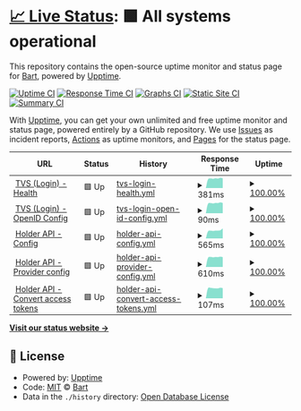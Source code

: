 # [📈 Live Status](https://Bart0110.github.io/coronacheck-upptime): <!--live status--> **🟩 All systems operational**

This repository contains the open-source uptime monitor and status page for [Bart](https://Bart0110.github.io/coronacheck-upptime), powered by [Upptime](https://github.com/upptime/upptime).

[![Uptime CI](https://github.com/Bart0110/coronacheck-upptime/workflows/Uptime%20CI/badge.svg)](https://github.com/Bart0110/coronacheck-upptime/actions?query=workflow%3A%22Uptime+CI%22)
[![Response Time CI](https://github.com/Bart0110/coronacheck-upptime/workflows/Response%20Time%20CI/badge.svg)](https://github.com/Bart0110/coronacheck-upptime/actions?query=workflow%3A%22Response+Time+CI%22)
[![Graphs CI](https://github.com/Bart0110/coronacheck-upptime/workflows/Graphs%20CI/badge.svg)](https://github.com/Bart0110/coronacheck-upptime/actions?query=workflow%3A%22Graphs+CI%22)
[![Static Site CI](https://github.com/Bart0110/coronacheck-upptime/workflows/Static%20Site%20CI/badge.svg)](https://github.com/Bart0110/coronacheck-upptime/actions?query=workflow%3A%22Static+Site+CI%22)
[![Summary CI](https://github.com/Bart0110/coronacheck-upptime/workflows/Summary%20CI/badge.svg)](https://github.com/Bart0110/coronacheck-upptime/actions?query=workflow%3A%22Summary+CI%22)

With [Upptime](https://upptime.js.org), you can get your own unlimited and free uptime monitor and status page, powered entirely by a GitHub repository. We use [Issues](https://github.com/Bart0110/coronacheck-upptime/issues) as incident reports, [Actions](https://github.com/Bart0110/coronacheck-upptime/actions) as uptime monitors, and [Pages](https://Bart0110.github.io/coronacheck-upptime) for the status page.

<!--start: status pages-->
<!-- This summary is generated by Upptime (https://github.com/upptime/upptime) -->
<!-- Do not edit this manually, your changes will be overwritten -->
<!-- prettier-ignore -->
| URL | Status | History | Response Time | Uptime |
| --- | ------ | ------- | ------------- | ------ |
| <img alt="" src="https://www.google.com/s2/favicons?domain=coronacheck.nl" height="13"> [TVS (Login) - Health](https://tvs.coronacheck.nl/health) | 🟩 Up | [tvs-login-health.yml](https://github.com/Bart0110/coronacheck-upptime/commits/HEAD/history/tvs-login-health.yml) | <details><summary><img alt="Response time graph" src="./graphs/tvs-login-health/response-time-week.png" height="20"> 381ms</summary><br><a href="https://Bart0110.github.io/coronacheck-upptime/history/tvs-login-health"><img alt="Response time 439" src="https://img.shields.io/endpoint?url=https%3A%2F%2Fraw.githubusercontent.com%2FBart0110%2Fcoronacheck-upptime%2FHEAD%2Fapi%2Ftvs-login-health%2Fresponse-time.json"></a><br><a href="https://Bart0110.github.io/coronacheck-upptime/history/tvs-login-health"><img alt="24-hour response time 374" src="https://img.shields.io/endpoint?url=https%3A%2F%2Fraw.githubusercontent.com%2FBart0110%2Fcoronacheck-upptime%2FHEAD%2Fapi%2Ftvs-login-health%2Fresponse-time-day.json"></a><br><a href="https://Bart0110.github.io/coronacheck-upptime/history/tvs-login-health"><img alt="7-day response time 381" src="https://img.shields.io/endpoint?url=https%3A%2F%2Fraw.githubusercontent.com%2FBart0110%2Fcoronacheck-upptime%2FHEAD%2Fapi%2Ftvs-login-health%2Fresponse-time-week.json"></a><br><a href="https://Bart0110.github.io/coronacheck-upptime/history/tvs-login-health"><img alt="30-day response time 434" src="https://img.shields.io/endpoint?url=https%3A%2F%2Fraw.githubusercontent.com%2FBart0110%2Fcoronacheck-upptime%2FHEAD%2Fapi%2Ftvs-login-health%2Fresponse-time-month.json"></a><br><a href="https://Bart0110.github.io/coronacheck-upptime/history/tvs-login-health"><img alt="1-year response time 439" src="https://img.shields.io/endpoint?url=https%3A%2F%2Fraw.githubusercontent.com%2FBart0110%2Fcoronacheck-upptime%2FHEAD%2Fapi%2Ftvs-login-health%2Fresponse-time-year.json"></a></details> | <details><summary><a href="https://Bart0110.github.io/coronacheck-upptime/history/tvs-login-health">100.00%</a></summary><a href="https://Bart0110.github.io/coronacheck-upptime/history/tvs-login-health"><img alt="All-time uptime 99.98%" src="https://img.shields.io/endpoint?url=https%3A%2F%2Fraw.githubusercontent.com%2FBart0110%2Fcoronacheck-upptime%2FHEAD%2Fapi%2Ftvs-login-health%2Fuptime.json"></a><br><a href="https://Bart0110.github.io/coronacheck-upptime/history/tvs-login-health"><img alt="24-hour uptime 100.00%" src="https://img.shields.io/endpoint?url=https%3A%2F%2Fraw.githubusercontent.com%2FBart0110%2Fcoronacheck-upptime%2FHEAD%2Fapi%2Ftvs-login-health%2Fuptime-day.json"></a><br><a href="https://Bart0110.github.io/coronacheck-upptime/history/tvs-login-health"><img alt="7-day uptime 100.00%" src="https://img.shields.io/endpoint?url=https%3A%2F%2Fraw.githubusercontent.com%2FBart0110%2Fcoronacheck-upptime%2FHEAD%2Fapi%2Ftvs-login-health%2Fuptime-week.json"></a><br><a href="https://Bart0110.github.io/coronacheck-upptime/history/tvs-login-health"><img alt="30-day uptime 100.00%" src="https://img.shields.io/endpoint?url=https%3A%2F%2Fraw.githubusercontent.com%2FBart0110%2Fcoronacheck-upptime%2FHEAD%2Fapi%2Ftvs-login-health%2Fuptime-month.json"></a><br><a href="https://Bart0110.github.io/coronacheck-upptime/history/tvs-login-health"><img alt="1-year uptime 99.98%" src="https://img.shields.io/endpoint?url=https%3A%2F%2Fraw.githubusercontent.com%2FBart0110%2Fcoronacheck-upptime%2FHEAD%2Fapi%2Ftvs-login-health%2Fuptime-year.json"></a></details>
| <img alt="" src="https://www.google.com/s2/favicons?domain=coronacheck.nl" height="13"> [TVS (Login) - OpenID Config](https://tvs.coronacheck.nl/.well-known/openid-configuration) | 🟩 Up | [tvs-login-open-id-config.yml](https://github.com/Bart0110/coronacheck-upptime/commits/HEAD/history/tvs-login-open-id-config.yml) | <details><summary><img alt="Response time graph" src="./graphs/tvs-login-open-id-config/response-time-week.png" height="20"> 90ms</summary><br><a href="https://Bart0110.github.io/coronacheck-upptime/history/tvs-login-open-id-config"><img alt="Response time 161" src="https://img.shields.io/endpoint?url=https%3A%2F%2Fraw.githubusercontent.com%2FBart0110%2Fcoronacheck-upptime%2FHEAD%2Fapi%2Ftvs-login-open-id-config%2Fresponse-time.json"></a><br><a href="https://Bart0110.github.io/coronacheck-upptime/history/tvs-login-open-id-config"><img alt="24-hour response time 87" src="https://img.shields.io/endpoint?url=https%3A%2F%2Fraw.githubusercontent.com%2FBart0110%2Fcoronacheck-upptime%2FHEAD%2Fapi%2Ftvs-login-open-id-config%2Fresponse-time-day.json"></a><br><a href="https://Bart0110.github.io/coronacheck-upptime/history/tvs-login-open-id-config"><img alt="7-day response time 90" src="https://img.shields.io/endpoint?url=https%3A%2F%2Fraw.githubusercontent.com%2FBart0110%2Fcoronacheck-upptime%2FHEAD%2Fapi%2Ftvs-login-open-id-config%2Fresponse-time-week.json"></a><br><a href="https://Bart0110.github.io/coronacheck-upptime/history/tvs-login-open-id-config"><img alt="30-day response time 107" src="https://img.shields.io/endpoint?url=https%3A%2F%2Fraw.githubusercontent.com%2FBart0110%2Fcoronacheck-upptime%2FHEAD%2Fapi%2Ftvs-login-open-id-config%2Fresponse-time-month.json"></a><br><a href="https://Bart0110.github.io/coronacheck-upptime/history/tvs-login-open-id-config"><img alt="1-year response time 161" src="https://img.shields.io/endpoint?url=https%3A%2F%2Fraw.githubusercontent.com%2FBart0110%2Fcoronacheck-upptime%2FHEAD%2Fapi%2Ftvs-login-open-id-config%2Fresponse-time-year.json"></a></details> | <details><summary><a href="https://Bart0110.github.io/coronacheck-upptime/history/tvs-login-open-id-config">100.00%</a></summary><a href="https://Bart0110.github.io/coronacheck-upptime/history/tvs-login-open-id-config"><img alt="All-time uptime 99.98%" src="https://img.shields.io/endpoint?url=https%3A%2F%2Fraw.githubusercontent.com%2FBart0110%2Fcoronacheck-upptime%2FHEAD%2Fapi%2Ftvs-login-open-id-config%2Fuptime.json"></a><br><a href="https://Bart0110.github.io/coronacheck-upptime/history/tvs-login-open-id-config"><img alt="24-hour uptime 100.00%" src="https://img.shields.io/endpoint?url=https%3A%2F%2Fraw.githubusercontent.com%2FBart0110%2Fcoronacheck-upptime%2FHEAD%2Fapi%2Ftvs-login-open-id-config%2Fuptime-day.json"></a><br><a href="https://Bart0110.github.io/coronacheck-upptime/history/tvs-login-open-id-config"><img alt="7-day uptime 100.00%" src="https://img.shields.io/endpoint?url=https%3A%2F%2Fraw.githubusercontent.com%2FBart0110%2Fcoronacheck-upptime%2FHEAD%2Fapi%2Ftvs-login-open-id-config%2Fuptime-week.json"></a><br><a href="https://Bart0110.github.io/coronacheck-upptime/history/tvs-login-open-id-config"><img alt="30-day uptime 100.00%" src="https://img.shields.io/endpoint?url=https%3A%2F%2Fraw.githubusercontent.com%2FBart0110%2Fcoronacheck-upptime%2FHEAD%2Fapi%2Ftvs-login-open-id-config%2Fuptime-month.json"></a><br><a href="https://Bart0110.github.io/coronacheck-upptime/history/tvs-login-open-id-config"><img alt="1-year uptime 99.98%" src="https://img.shields.io/endpoint?url=https%3A%2F%2Fraw.githubusercontent.com%2FBart0110%2Fcoronacheck-upptime%2FHEAD%2Fapi%2Ftvs-login-open-id-config%2Fuptime-year.json"></a></details>
| <img alt="" src="https://www.google.com/s2/favicons?domain=coronacheck.nl" height="13"> [Holder API - Config](https://holder-api.coronacheck.nl/v4/holder/config) | 🟩 Up | [holder-api-config.yml](https://github.com/Bart0110/coronacheck-upptime/commits/HEAD/history/holder-api-config.yml) | <details><summary><img alt="Response time graph" src="./graphs/holder-api-config/response-time-week.png" height="20"> 565ms</summary><br><a href="https://Bart0110.github.io/coronacheck-upptime/history/holder-api-config"><img alt="Response time 628" src="https://img.shields.io/endpoint?url=https%3A%2F%2Fraw.githubusercontent.com%2FBart0110%2Fcoronacheck-upptime%2FHEAD%2Fapi%2Fholder-api-config%2Fresponse-time.json"></a><br><a href="https://Bart0110.github.io/coronacheck-upptime/history/holder-api-config"><img alt="24-hour response time 510" src="https://img.shields.io/endpoint?url=https%3A%2F%2Fraw.githubusercontent.com%2FBart0110%2Fcoronacheck-upptime%2FHEAD%2Fapi%2Fholder-api-config%2Fresponse-time-day.json"></a><br><a href="https://Bart0110.github.io/coronacheck-upptime/history/holder-api-config"><img alt="7-day response time 565" src="https://img.shields.io/endpoint?url=https%3A%2F%2Fraw.githubusercontent.com%2FBart0110%2Fcoronacheck-upptime%2FHEAD%2Fapi%2Fholder-api-config%2Fresponse-time-week.json"></a><br><a href="https://Bart0110.github.io/coronacheck-upptime/history/holder-api-config"><img alt="30-day response time 621" src="https://img.shields.io/endpoint?url=https%3A%2F%2Fraw.githubusercontent.com%2FBart0110%2Fcoronacheck-upptime%2FHEAD%2Fapi%2Fholder-api-config%2Fresponse-time-month.json"></a><br><a href="https://Bart0110.github.io/coronacheck-upptime/history/holder-api-config"><img alt="1-year response time 628" src="https://img.shields.io/endpoint?url=https%3A%2F%2Fraw.githubusercontent.com%2FBart0110%2Fcoronacheck-upptime%2FHEAD%2Fapi%2Fholder-api-config%2Fresponse-time-year.json"></a></details> | <details><summary><a href="https://Bart0110.github.io/coronacheck-upptime/history/holder-api-config">100.00%</a></summary><a href="https://Bart0110.github.io/coronacheck-upptime/history/holder-api-config"><img alt="All-time uptime 99.97%" src="https://img.shields.io/endpoint?url=https%3A%2F%2Fraw.githubusercontent.com%2FBart0110%2Fcoronacheck-upptime%2FHEAD%2Fapi%2Fholder-api-config%2Fuptime.json"></a><br><a href="https://Bart0110.github.io/coronacheck-upptime/history/holder-api-config"><img alt="24-hour uptime 100.00%" src="https://img.shields.io/endpoint?url=https%3A%2F%2Fraw.githubusercontent.com%2FBart0110%2Fcoronacheck-upptime%2FHEAD%2Fapi%2Fholder-api-config%2Fuptime-day.json"></a><br><a href="https://Bart0110.github.io/coronacheck-upptime/history/holder-api-config"><img alt="7-day uptime 100.00%" src="https://img.shields.io/endpoint?url=https%3A%2F%2Fraw.githubusercontent.com%2FBart0110%2Fcoronacheck-upptime%2FHEAD%2Fapi%2Fholder-api-config%2Fuptime-week.json"></a><br><a href="https://Bart0110.github.io/coronacheck-upptime/history/holder-api-config"><img alt="30-day uptime 99.95%" src="https://img.shields.io/endpoint?url=https%3A%2F%2Fraw.githubusercontent.com%2FBart0110%2Fcoronacheck-upptime%2FHEAD%2Fapi%2Fholder-api-config%2Fuptime-month.json"></a><br><a href="https://Bart0110.github.io/coronacheck-upptime/history/holder-api-config"><img alt="1-year uptime 99.97%" src="https://img.shields.io/endpoint?url=https%3A%2F%2Fraw.githubusercontent.com%2FBart0110%2Fcoronacheck-upptime%2FHEAD%2Fapi%2Fholder-api-config%2Fuptime-year.json"></a></details>
| <img alt="" src="https://www.google.com/s2/favicons?domain=coronacheck.nl" height="13"> [Holder API - Provider config](https://holder-api.coronacheck.nl/v4/holder/config_providers) | 🟩 Up | [holder-api-provider-config.yml](https://github.com/Bart0110/coronacheck-upptime/commits/HEAD/history/holder-api-provider-config.yml) | <details><summary><img alt="Response time graph" src="./graphs/holder-api-provider-config/response-time-week.png" height="20"> 610ms</summary><br><a href="https://Bart0110.github.io/coronacheck-upptime/history/holder-api-provider-config"><img alt="Response time 716" src="https://img.shields.io/endpoint?url=https%3A%2F%2Fraw.githubusercontent.com%2FBart0110%2Fcoronacheck-upptime%2FHEAD%2Fapi%2Fholder-api-provider-config%2Fresponse-time.json"></a><br><a href="https://Bart0110.github.io/coronacheck-upptime/history/holder-api-provider-config"><img alt="24-hour response time 590" src="https://img.shields.io/endpoint?url=https%3A%2F%2Fraw.githubusercontent.com%2FBart0110%2Fcoronacheck-upptime%2FHEAD%2Fapi%2Fholder-api-provider-config%2Fresponse-time-day.json"></a><br><a href="https://Bart0110.github.io/coronacheck-upptime/history/holder-api-provider-config"><img alt="7-day response time 610" src="https://img.shields.io/endpoint?url=https%3A%2F%2Fraw.githubusercontent.com%2FBart0110%2Fcoronacheck-upptime%2FHEAD%2Fapi%2Fholder-api-provider-config%2Fresponse-time-week.json"></a><br><a href="https://Bart0110.github.io/coronacheck-upptime/history/holder-api-provider-config"><img alt="30-day response time 699" src="https://img.shields.io/endpoint?url=https%3A%2F%2Fraw.githubusercontent.com%2FBart0110%2Fcoronacheck-upptime%2FHEAD%2Fapi%2Fholder-api-provider-config%2Fresponse-time-month.json"></a><br><a href="https://Bart0110.github.io/coronacheck-upptime/history/holder-api-provider-config"><img alt="1-year response time 716" src="https://img.shields.io/endpoint?url=https%3A%2F%2Fraw.githubusercontent.com%2FBart0110%2Fcoronacheck-upptime%2FHEAD%2Fapi%2Fholder-api-provider-config%2Fresponse-time-year.json"></a></details> | <details><summary><a href="https://Bart0110.github.io/coronacheck-upptime/history/holder-api-provider-config">100.00%</a></summary><a href="https://Bart0110.github.io/coronacheck-upptime/history/holder-api-provider-config"><img alt="All-time uptime 99.98%" src="https://img.shields.io/endpoint?url=https%3A%2F%2Fraw.githubusercontent.com%2FBart0110%2Fcoronacheck-upptime%2FHEAD%2Fapi%2Fholder-api-provider-config%2Fuptime.json"></a><br><a href="https://Bart0110.github.io/coronacheck-upptime/history/holder-api-provider-config"><img alt="24-hour uptime 100.00%" src="https://img.shields.io/endpoint?url=https%3A%2F%2Fraw.githubusercontent.com%2FBart0110%2Fcoronacheck-upptime%2FHEAD%2Fapi%2Fholder-api-provider-config%2Fuptime-day.json"></a><br><a href="https://Bart0110.github.io/coronacheck-upptime/history/holder-api-provider-config"><img alt="7-day uptime 100.00%" src="https://img.shields.io/endpoint?url=https%3A%2F%2Fraw.githubusercontent.com%2FBart0110%2Fcoronacheck-upptime%2FHEAD%2Fapi%2Fholder-api-provider-config%2Fuptime-week.json"></a><br><a href="https://Bart0110.github.io/coronacheck-upptime/history/holder-api-provider-config"><img alt="30-day uptime 100.00%" src="https://img.shields.io/endpoint?url=https%3A%2F%2Fraw.githubusercontent.com%2FBart0110%2Fcoronacheck-upptime%2FHEAD%2Fapi%2Fholder-api-provider-config%2Fuptime-month.json"></a><br><a href="https://Bart0110.github.io/coronacheck-upptime/history/holder-api-provider-config"><img alt="1-year uptime 99.98%" src="https://img.shields.io/endpoint?url=https%3A%2F%2Fraw.githubusercontent.com%2FBart0110%2Fcoronacheck-upptime%2FHEAD%2Fapi%2Fholder-api-provider-config%2Fuptime-year.json"></a></details>
| <img alt="" src="https://www.google.com/s2/favicons?domain=coronacheck.nl" height="13"> [Holder API - Convert access tokens](https://holder-api.coronacheck.nl/v4/holder/access_tokens) | 🟩 Up | [holder-api-convert-access-tokens.yml](https://github.com/Bart0110/coronacheck-upptime/commits/HEAD/history/holder-api-convert-access-tokens.yml) | <details><summary><img alt="Response time graph" src="./graphs/holder-api-convert-access-tokens/response-time-week.png" height="20"> 107ms</summary><br><a href="https://Bart0110.github.io/coronacheck-upptime/history/holder-api-convert-access-tokens"><img alt="Response time 638" src="https://img.shields.io/endpoint?url=https%3A%2F%2Fraw.githubusercontent.com%2FBart0110%2Fcoronacheck-upptime%2FHEAD%2Fapi%2Fholder-api-convert-access-tokens%2Fresponse-time.json"></a><br><a href="https://Bart0110.github.io/coronacheck-upptime/history/holder-api-convert-access-tokens"><img alt="24-hour response time 103" src="https://img.shields.io/endpoint?url=https%3A%2F%2Fraw.githubusercontent.com%2FBart0110%2Fcoronacheck-upptime%2FHEAD%2Fapi%2Fholder-api-convert-access-tokens%2Fresponse-time-day.json"></a><br><a href="https://Bart0110.github.io/coronacheck-upptime/history/holder-api-convert-access-tokens"><img alt="7-day response time 107" src="https://img.shields.io/endpoint?url=https%3A%2F%2Fraw.githubusercontent.com%2FBart0110%2Fcoronacheck-upptime%2FHEAD%2Fapi%2Fholder-api-convert-access-tokens%2Fresponse-time-week.json"></a><br><a href="https://Bart0110.github.io/coronacheck-upptime/history/holder-api-convert-access-tokens"><img alt="30-day response time 118" src="https://img.shields.io/endpoint?url=https%3A%2F%2Fraw.githubusercontent.com%2FBart0110%2Fcoronacheck-upptime%2FHEAD%2Fapi%2Fholder-api-convert-access-tokens%2Fresponse-time-month.json"></a><br><a href="https://Bart0110.github.io/coronacheck-upptime/history/holder-api-convert-access-tokens"><img alt="1-year response time 638" src="https://img.shields.io/endpoint?url=https%3A%2F%2Fraw.githubusercontent.com%2FBart0110%2Fcoronacheck-upptime%2FHEAD%2Fapi%2Fholder-api-convert-access-tokens%2Fresponse-time-year.json"></a></details> | <details><summary><a href="https://Bart0110.github.io/coronacheck-upptime/history/holder-api-convert-access-tokens">100.00%</a></summary><a href="https://Bart0110.github.io/coronacheck-upptime/history/holder-api-convert-access-tokens"><img alt="All-time uptime 99.93%" src="https://img.shields.io/endpoint?url=https%3A%2F%2Fraw.githubusercontent.com%2FBart0110%2Fcoronacheck-upptime%2FHEAD%2Fapi%2Fholder-api-convert-access-tokens%2Fuptime.json"></a><br><a href="https://Bart0110.github.io/coronacheck-upptime/history/holder-api-convert-access-tokens"><img alt="24-hour uptime 100.00%" src="https://img.shields.io/endpoint?url=https%3A%2F%2Fraw.githubusercontent.com%2FBart0110%2Fcoronacheck-upptime%2FHEAD%2Fapi%2Fholder-api-convert-access-tokens%2Fuptime-day.json"></a><br><a href="https://Bart0110.github.io/coronacheck-upptime/history/holder-api-convert-access-tokens"><img alt="7-day uptime 100.00%" src="https://img.shields.io/endpoint?url=https%3A%2F%2Fraw.githubusercontent.com%2FBart0110%2Fcoronacheck-upptime%2FHEAD%2Fapi%2Fholder-api-convert-access-tokens%2Fuptime-week.json"></a><br><a href="https://Bart0110.github.io/coronacheck-upptime/history/holder-api-convert-access-tokens"><img alt="30-day uptime 100.00%" src="https://img.shields.io/endpoint?url=https%3A%2F%2Fraw.githubusercontent.com%2FBart0110%2Fcoronacheck-upptime%2FHEAD%2Fapi%2Fholder-api-convert-access-tokens%2Fuptime-month.json"></a><br><a href="https://Bart0110.github.io/coronacheck-upptime/history/holder-api-convert-access-tokens"><img alt="1-year uptime 99.93%" src="https://img.shields.io/endpoint?url=https%3A%2F%2Fraw.githubusercontent.com%2FBart0110%2Fcoronacheck-upptime%2FHEAD%2Fapi%2Fholder-api-convert-access-tokens%2Fuptime-year.json"></a></details>

<!--end: status pages-->

[**Visit our status website →**](https://Bart0110.github.io/coronacheck-upptime)

## 📄 License

- Powered by: [Upptime](https://github.com/upptime/upptime)
- Code: [MIT](./LICENSE) © [Bart](https://Bart0110.github.io/coronacheck-upptime)
- Data in the `./history` directory: [Open Database License](https://opendatacommons.org/licenses/odbl/1-0/)
